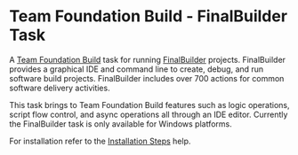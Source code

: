 ﻿Team Foundation Build - FinalBuilder Task
=========================================

A [Team Foundation Build](https://msdn.microsoft.com/Library/vs/alm/Build/overview) task for running [FinalBuilder](https://www.finalbuilder.com/downloads/finalbuilder) projects. FinalBuilder provides a graphical IDE and command line to create, debug, and run software build projects. FinalBuilder includes over 700 actions for common software delivery activities. 

This task brings to Team Foundation Build features such as logic operations, script flow control, and async operations all through an IDE editor. Currently the FinalBuilder task is only available for Windows platforms. 

For installation refer to the [Installation Steps](https://github.com/VSoftTechnologies/FinalBuilderTFS/blob/master/docs/Installation.md) help.